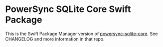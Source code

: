 # PowerSync SQLite Core Swift Package

This is the Swift Package Manager version of [powersync-sqlite-core](https://github.com/powersync-ja/powersync-sqlite-core). See CHANGELOG and more information in that repo.
